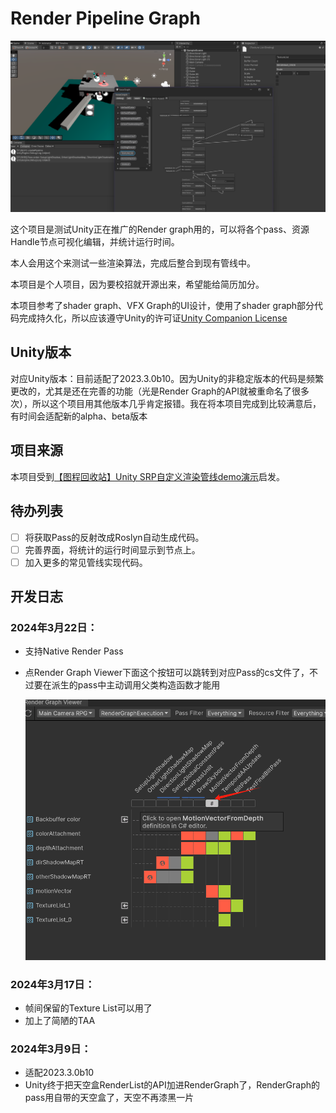﻿# Render Pipeline Graph

<img src="https://raw.githubusercontent.com/PDE26jjk/misc/main/img/image-20240325174108440.png" alt="image-20240325174108440"  />

这个项目是测试Unity正在推广的Render graph用的，可以将各个pass、资源Handle节点可视化编辑，并统计运行时间。

本人会用这个来测试一些渲染算法，完成后整合到现有管线中。

本项目是个人项目，因为要校招就开源出来，希望能给简历加分。

本项目参考了shader graph、VFX Graph的UI设计，使用了shader graph部分代码完成持久化，所以应该遵守Unity的许可证[Unity Companion License](http://www.unity3d.com/legal/licenses/Unity_Companion_License)

## Unity版本
对应Unity版本：目前适配了2023.3.0b10。因为Unity的非稳定版本的代码是频繁更改的，尤其是还在完善的功能（光是Render Graph的API就被重命名了很多次），所以这个项目用其他版本几乎肯定报错。我在将本项目完成到比较满意后，有时间会适配新的alpha、beta版本



## 项目来源

本项目受到[【图程回收站】Unity SRP自定义渲染管线demo演示](https://www.bilibili.com/video/BV1rj41117hy)启发。

## 待办列表

- [ ] 将获取Pass的反射改成Roslyn自动生成代码。
- [ ] 完善界面，将统计的运行时间显示到节点上。
- [ ] 加入更多的常见管线实现代码。

## 开发日志

### 2024年3月22日：
- 支持Native Render Pass

- 点Render Graph Viewer下面这个按钮可以跳转到对应Pass的cs文件了，不过要在派生的pass中主动调用父类构造函数才能用

  <img src="https://raw.githubusercontent.com/PDE26jjk/misc/main/img/image-20240322024016604.png" alt="image-20240322024016604" style="zoom:67%;" />

### 2024年3月17日：
- 帧间保留的Texture List可以用了
- 加上了简陋的TAA

### 2024年3月9日：
- 适配2023.3.0b10
- Unity终于把天空盒RenderList的API加进RenderGraph了，RenderGraph的pass用自带的天空盒了，天空不再漆黑一片


